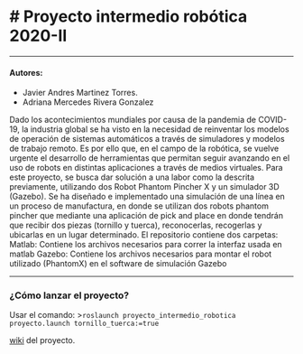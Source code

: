 # # Proyecto intermedio robótica 2020-II
---
#### Autores:
- Javier Andres Martinez Torres.
- Adriana Mercedes Rivera Gonzalez

Dado los acontecimientos mundiales por causa de la pandemia de COVID-19, la industria global se ha visto en la necesidad de reinventar los modelos de operación de sistemas automáticos a través de simuladores y modelos de trabajo remoto. Es por ello que, en el campo de la robótica, se vuelve urgente el desarrollo de herramientas que permitan seguir avanzando en el uso de robots en distintas aplicaciones a través de medios virtuales. Para este proyecto, se busca dar solución a una labor como la descrita previamente, utilizando dos Robot Phantom Pincher X y un simulador 3D (Gazebo). Se ha diseñado e implementado una simulación de una línea en un proceso de manufactura, en donde se utilizan dos robots phantom pincher que mediante una aplicación de pick and place en donde tendrán que recibir dos piezas (tornillo y tuerca), reconocerlas, recogerlas y ubicarlas en un lugar determinado.
El repositorio contiene dos carpetas: Matlab: Contiene los archivos necesarios para correr la interfaz usada en matlab Gazebo: Contiene los archivos necesarios para montar el robot utilizado (PhantomX) en el software de simulación Gazebo

---


### ¿Cómo lanzar el proyecto?

Usar el comando:
	>`roslaunch proyecto_intermedio_robotica proyecto.launch tornillo_tuerca:=true`

[wiki](http://proyectointerobotica.wikidot.com/main:layout) del proyecto.



